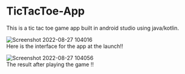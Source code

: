 # TicTacToe-App
This  is a tic tac toe game app built in android studio using java/kotlin.

![Screenshot 2022-08-27 104016](https://user-images.githubusercontent.com/89541773/187015713-2bca5147-d293-47e8-b95b-60af2f133e25.png)
<br/>Here is the interface for the app at the launch!!


![Screenshot 2022-08-27 104056](https://user-images.githubusercontent.com/89541773/187015739-61b1663a-0cef-42a2-935b-8f68b68b959a.png)
<br/>The result after playing the game !!
